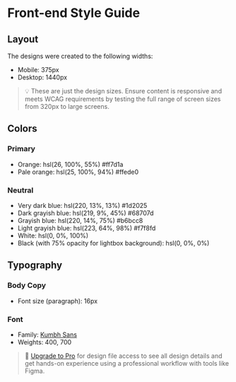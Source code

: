 # Front-end Style Guide

## Layout

The designs were created to the following widths:

- Mobile: 375px
- Desktop: 1440px

> 💡 These are just the design sizes. Ensure content is responsive and meets WCAG requirements by testing the full range of screen sizes from 320px to large screens.

## Colors

### Primary

- Orange: hsl(26, 100%, 55%) #ff7d1a
- Pale orange: hsl(25, 100%, 94%) #ffede0

### Neutral

- Very dark blue: hsl(220, 13%, 13%) 	#1d2025
- Dark grayish blue: hsl(219, 9%, 45%) #68707d
- Grayish blue: hsl(220, 14%, 75%) #b6bcc8
- Light grayish blue: hsl(223, 64%, 98%) #f7f8fd
- White: hsl(0, 0%, 100%)
- Black (with 75% opacity for lightbox background): hsl(0, 0%, 0%)

## Typography

### Body Copy

- Font size (paragraph): 16px

### Font

- Family: [Kumbh Sans](https://fonts.google.com/specimen/Kumbh+Sans)
- Weights: 400, 700

> 💎 [Upgrade to Pro](https://www.frontendmentor.io/pro?ref=style-guide) for design file access to see all design details and get hands-on experience using a professional workflow with tools like Figma.
